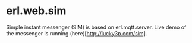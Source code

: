 # erl.web.sim
Simple instant messenger (SIM) is based on erl.mqtt.server.
Live demo of the messenger is running (here)[http://lucky3p.com/sim].
